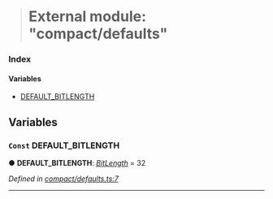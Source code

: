 > # External module: "compact/defaults"

### Index

#### Variables

* [DEFAULT_BITLENGTH](_compact_defaults_.md#const-default_bitlength)

## Variables

### `Const` DEFAULT_BITLENGTH

● **DEFAULT_BITLENGTH**: *[BitLength](_compact_types_.md#bitlength)* = 32

*Defined in [compact/defaults.ts:7](https://github.com/polkadot-js/common/blob/0021731/packages/util/src/compact/defaults.ts#L7)*

___